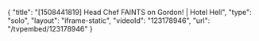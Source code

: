 {
    "title": "[1508441819] Head Chef FAINTS on Gordon! | Hotel Hell",
    "type": "solo",
    "layout": "iframe-static",
    "videoId": "123178946",
    "url": "\/tvpembed\/123178946"
}